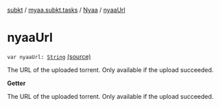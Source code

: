 [subkt](../../index.md) / [myaa.subkt.tasks](../index.md) / [Nyaa](index.md) / [nyaaUrl](./nyaa-url.md)

# nyaaUrl

`var nyaaUrl: `[`String`](https://kotlinlang.org/api/latest/jvm/stdlib/kotlin/-string/index.html) [(source)](https://github.com/Myaamori/SubKt/blob/0.1.13/src/main/kotlin/myaa/subkt/tasks/tasks.kt#L959)

The URL of the uploaded torrent.
Only available if the upload succeeded.

**Getter**

The URL of the uploaded torrent.
Only available if the upload succeeded.

